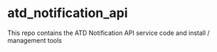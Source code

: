 # atd_notification_api
This repo contains the ATD Notification API service code and install / management tools
